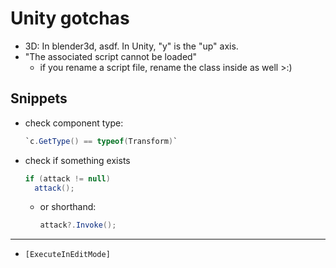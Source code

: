 # Unity gotchas

* 3D: In blender3d, asdf. In Unity, "y" is the "up" axis.
* "The associated script cannot be loaded"
  * if you rename a script file, rename the class inside as well >:)

## Snippets
* check component type:
  ```c#
  `c.GetType() == typeof(Transform)`
  ```

* check if something exists
  ```c#
  if (attack != null)
    attack();
  ```
  * or shorthand: 
    ```c#
    attack?.Invoke();
    ```

---



* `[ExecuteInEditMode]`
